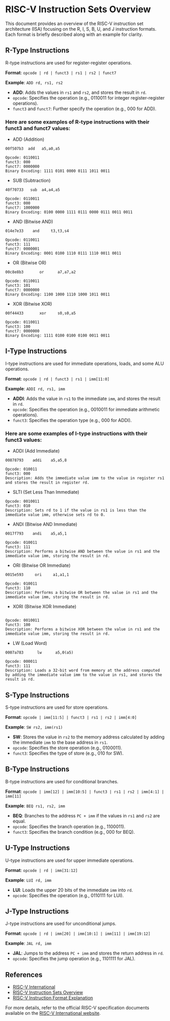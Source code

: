 # RISC-V Instruction Sets Overview

This document provides an overview of the RISC-V instruction set architecture (ISA) focusing on the R, I, S, B, U, and J instruction formats. Each format is briefly described along with an example for clarity.

## R-Type Instructions
R-type instructions are used for register-register operations.

**Format**: `opcode | rd | funct3 | rs1 | rs2 | funct7`

**Example**: `ADD rd, rs1, rs2`
- **ADD**: Adds the values in `rs1` and `rs2`, and stores the result in `rd`.
- `opcode`: Specifies the operation (e.g., 0110011 for integer register-register operations).
- `funct3` and `funct7`: Further specify the operation (e.g., 000 for ADD).

### Here are some examples of R-type instructions with their funct3 and funct7 values:

* ADD (Addition)

``` 
00f507b3  add	a5,a0,a5

Opcode: 0110011
funct3: 000
funct7: 0000000
Binary Encoding: 1111 0101 0000 0111 1011 0011
```
* SUB (Subtraction)
```
40f70733   sub  a4,a4,a5

Opcode: 0110011
funct3: 000
funct7: 1000000
Binary Encoding: 0100 0000 1111 0111 0000 0111 0011 0011
```
* AND (Bitwise AND)
```
014e7e33    and     t3,t3,s4

Opcode: 0110011
funct3: 111
funct7: 0000001
Binary Encoding: 0001 0100 1110 0111 1110 0011 0011
```
 * OR (Bitwise OR)
 ```
00c8e8b3       or      a7,a7,a2

Opcode: 0110011
funct3: 101
funct7: 0000000
Binary Encoding: 1100 1000 1110 1000 1011 0011
 ```
* XOR (Bitwise XOR)

```
00f44433       xor     s0,s0,a5

Opcode: 0110011
funct3: 100
funct7: 0000000
Binary Encoding: 1111 0100 0100 0100 0011 0011

```
 
## I-Type Instructions
I-type instructions are used for immediate operations, loads, and some ALU operations.

**Format**: `opcode | rd | funct3 | rs1 | imm[11:0]`

**Example**: `ADDI rd, rs1, imm`
- **ADDI**: Adds the value in `rs1` to the immediate `imm`, and stores the result in `rd`.
- `opcode`: Specifies the operation (e.g., 0010011 for immediate arithmetic operations).
- `funct3`: Specifies the operation type (e.g., 000 for ADDI).

### Here are some examples of I-type instructions with their funct3 values:

* ADDI (Add Immediate)
```
00878793    addi    a5,a5,8

Opcode: 010011
funct3: 000
Description: Adds the immediate value imm to the value in register rs1 and stores the result in register rd.

```
* SLTI (Set Less Than Immediate)
```
Opcode: 0010011
funct3: 010
Description: Sets rd to 1 if the value in rs1 is less than the immediate value imm, otherwise sets rd to 0.

```
* ANDI (Bitwise AND Immediate)
```
0017f793    andi    a5,a5,1

Opcode: 010011
funct3: 111
Description: Performs a bitwise AND between the value in rs1 and the immediate value imm, storing the result in rd.

```
* ORI (Bitwise OR Immediate)
```
0015e593     ori     a1,a1,1

Opcode: 010011
funct3: 110
Description: Performs a bitwise OR between the value in rs1 and the immediate value imm, storing the result in rd.
```
* XORI (Bitwise XOR Immediate)
```

Opcode: 0010011
funct3: 100
Description: Performs a bitwise XOR between the value in rs1 and the immediate value imm, storing the result in rd.
```
* LW (Load Word)
```
0007a783      lw      a5,0(a5)

Opcode: 000011
funct3: 111
Description: Loads a 32-bit word from memory at the address computed by adding the immediate value imm to the value in rs1, and stores the result in rd.
```
## S-Type Instructions
S-type instructions are used for store operations.

**Format**: `opcode | imm[11:5] | funct3 | rs1 | rs2 | imm[4:0]`

**Example**: `SW rs2, imm(rs1)`
- **SW**: Stores the value in `rs2` to the memory address calculated by adding the immediate `imm` to the base address in `rs1`.
- `opcode`: Specifies the store operation (e.g., 0100011).
- `funct3`: Specifies the type of store (e.g., 010 for SW).



## B-Type Instructions
B-type instructions are used for conditional branches.

**Format**: `opcode | imm[12] | imm[10:5] | funct3 | rs1 | rs2 | imm[4:1] | imm[11]`

**Example**: `BEQ rs1, rs2, imm`
- **BEQ**: Branches to the address `PC + imm` if the values in `rs1` and `rs2` are equal.
- `opcode`: Specifies the branch operation (e.g., 1100011).
- `funct3`: Specifies the branch condition (e.g., 000 for BEQ).

## U-Type Instructions
U-type instructions are used for upper immediate operations.

**Format**: `opcode | rd | imm[31:12]`

**Example**: `LUI rd, imm`
- **LUI**: Loads the upper 20 bits of the immediate `imm` into `rd`.
- `opcode`: Specifies the operation (e.g., 0110111 for LUI).

## J-Type Instructions
J-type instructions are used for unconditional jumps.

**Format**: `opcode | rd | imm[20] | imm[10:1] | imm[11] | imm[19:12]`

**Example**: `JAL rd, imm`
- **JAL**: Jumps to the address `PC + imm` and stores the return address in `rd`.
- `opcode`: Specifies the jump operation (e.g., 1101111 for JAL).

## References
- [RISC-V International](https://riscv.org/wp-content/uploads/2019/12/riscv-spec-20191213.pdf)
- [RISC-V Instruction Sets Overview](https://devopedia.org/risc-v-instruction-sets)
- [RISC-V Instruction Format Explanation](https://seds.nl/notes/risc_v_instruction_format/)

For more details, refer to the official RISC-V specification documents available on the [RISC-V International website](https://riscv.org).

